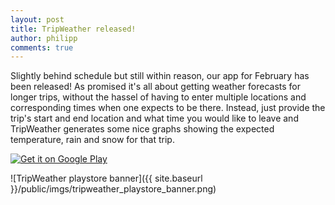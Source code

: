 ```yaml
---
layout: post
title: TripWeather released!
author: philipp
comments: true
---
```

Slightly behind schedule but still within reason, our app for February has been
released! As promised it's all about getting weather forecasts for longer
trips, without the hassel of having to enter multiple locations and
corresponding times when one expects to be there. Instead, just provide the
trip's start and end location and what time you would like to leave and
TripWeather generates some nice graphs showing the expected temperature, rain
and snow for that trip.

<a href="https://play.google.com/store/apps/details?id=org.faudroids.tripweather">
	<img alt="Get it on Google Play" src="https://developer.android.com/images/brand/en_generic_rgb_wo_60.png" />
</a>

![TripWeather playstore banner]({{ site.baseurl }}/public/imgs/tripweather_playstore_banner.png)
